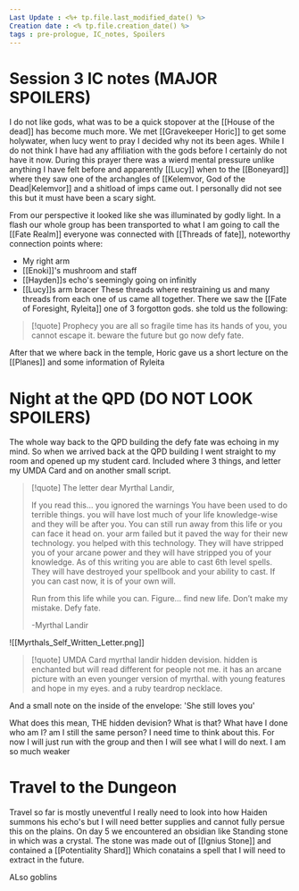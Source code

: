 ```yaml
---
Last Update : <%+ tp.file.last_modified_date() %>
Creation date : <% tp.file.creation_date() %>
tags : pre-prologue, IC_notes, Spoilers
---
```


# Session 3 IC notes (MAJOR SPOILERS)

I do not like gods, what was to be a quick stopover at the [[House of the dead]] has become much more. We met [[Gravekeeper Horic]] to get some holywater, when lucy went to pray I decided why not its been ages. While I do not think I have had any affiliation with the gods before I certainly do not have it now. During this prayer there was a wierd mental pressure unlike anything I have felt before and apparently [[Lucy]] when to the [[Boneyard]] where they saw one of the archangles of [[Kelemvor, God of the Dead|Kelemvor]] and a shitload of imps came out. I personally did not see this but it must have been a scary sight. 

From our perspective it looked like she was illuminated by godly light. In a flash our whole group has been transported to what I am going to call the [[Fate Realm]] everyone was connected with [[Threads of fate]], noteworthy connection points where:
- My right arm
- [[Enoki]]'s mushroom and staff
- [[Hayden]]s echo's seemingly going on infinitly 
- [[Lucy]]s arm bracer
These threads where restraining us and many threads from each one of us came all together. 
There we saw the [[Fate of Foresight, Ryleita]] one of 3 forgotton gods. she told us the following:
> [!quote] Prophecy
> you are all so fragile time has its hands of you, you cannot escape it. beware the future but go now defy fate.

After that we where back in the temple, Horic gave us a short lecture on the [[Planes]] and some information of Ryleita

# Night at the QPD (DO NOT LOOK SPOILERS)
The whole way back to the QPD building the defy fate was echoing in my mind. So when we arrived back at the QPD building I went straight to my room and opened up my student card. Included where 3 things, and letter my UMDA Card and on another small script. 

> [!quote]  The letter
> dear Myrthal Landir, 
>  
> If you read this… you ignored the warnings You have been used to do terrible things. you will have lost much of your life knowledge-wise and they will be after you. You can still run away from this life or you can face it head on. 
> your arm failed but it paved the way for their new technology. you helped with this technology. 
> They will have stripped you of your arcane power and they will have stripped you of your knowledge. As of this writing you are able to cast 6th level spells. They will have destroyed your spellbook and your ability to cast. If you can cast now, it is of your own will. 
> 
> Run from this life while you can. Figure… find new life. Don’t make my mistake. Defy fate. 
> 
> -Myrthal Landir


![[Myrthals_Self_Written_Letter.png]]

> [!quote] UMDA Card
> myrthal Iandir hidden devision. hidden is enchanted but will read different for people not me. it has an arcane picture with an even younger version of myrthal. with young features and hope in my eyes. and a ruby teardrop necklace.

And a small note on the inside of the envelope: 'She still loves you'

What does this mean, THE hidden devision? What is that? What have I done who am I? am I still the same person? I need time to think about this. For now I will just run with the group and then I will see what I will do next.  I am so much weaker 

# Travel to the Dungeon

Travel so far is mostly uneventful I really need to look into how Haiden summons his echo's but I will need better supplies and cannot fully persue this on the plains.
On day 5 we encountered an obsidian like Standing stone in which was a crystal.  The stone was made out of [[Ignius Stone]]  and contained a [[Potentiality Shard]] Which conatains a spell that I will need to extract in the future. 

ALso goblins

